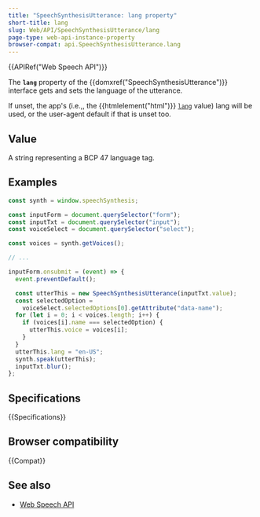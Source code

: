 ```yaml
---
title: "SpeechSynthesisUtterance: lang property"
short-title: lang
slug: Web/API/SpeechSynthesisUtterance/lang
page-type: web-api-instance-property
browser-compat: api.SpeechSynthesisUtterance.lang
---
```


{{APIRef("Web Speech API")}}

The **`lang`** property of the {{domxref("SpeechSynthesisUtterance")}} interface gets and sets the language of the utterance.

If unset, the app's (i.e.,, the {{htmlelement("html")}} [`lang`](/en-US/docs/Web/HTML/Global_attributes/lang) value) lang will be used, or the user-agent default if that is unset too.

## Value

A string representing a BCP 47 language tag.

## Examples

```js
const synth = window.speechSynthesis;

const inputForm = document.querySelector("form");
const inputTxt = document.querySelector("input");
const voiceSelect = document.querySelector("select");

const voices = synth.getVoices();

// ...

inputForm.onsubmit = (event) => {
  event.preventDefault();

  const utterThis = new SpeechSynthesisUtterance(inputTxt.value);
  const selectedOption =
    voiceSelect.selectedOptions[0].getAttribute("data-name");
  for (let i = 0; i < voices.length; i++) {
    if (voices[i].name === selectedOption) {
      utterThis.voice = voices[i];
    }
  }
  utterThis.lang = "en-US";
  synth.speak(utterThis);
  inputTxt.blur();
};
```

## Specifications

{{Specifications}}

## Browser compatibility

{{Compat}}

## See also

- [Web Speech API](/en-US/docs/Web/API/Web_Speech_API)
